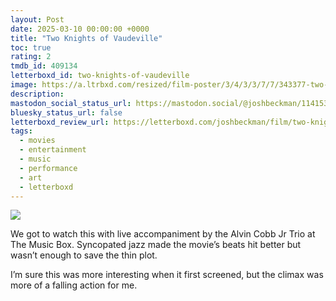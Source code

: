 ```yaml
---
layout: Post
date: 2025-03-10 00:00:00 +0000
title: "Two Knights of Vaudeville"
toc: true
rating: 2
tmdb_id: 409134
letterboxd_id: two-knights-of-vaudeville
image: https://a.ltrbxd.com/resized/film-poster/3/4/3/3/7/7/343377-two-knights-of-vaudeville-0-600-0-900-crop.jpg?v=e88130f78b
description: 
mastodon_social_status_url: https://mastodon.social/@joshbeckman/114153506455701914
bluesky_status_url: false
letterboxd_review_url: https://letterboxd.com/joshbeckman/film/two-knights-of-vaudeville/
tags:
  - movies
  - entertainment
  - music
  - performance
  - art
  - letterboxd
---
```


 <p><img src="https://a.ltrbxd.com/resized/film-poster/3/4/3/3/7/7/343377-two-knights-of-vaudeville-0-600-0-900-crop.jpg?v=e88130f78b"/></p> <p>We got to watch this with live accompaniment by the Alvin Cobb Jr Trio at The Music Box. Syncopated jazz made the movie’s beats hit better but wasn’t enough to save the thin plot. </p><p>I’m sure this was more interesting when it first screened, but the climax was more of a falling action for me.</p> 
